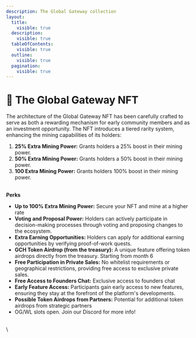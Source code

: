 ```yaml
---
description: The Global Gateway collection
layout:
  title:
    visible: true
  description:
    visible: true
  tableOfContents:
    visible: true
  outline:
    visible: true
  pagination:
    visible: true
---
```


# 🎫 The Global Gateway NFT

The architecture of the Global Gateway NFT has been carefully crafted to serve as both a rewarding mechanism for early community members and as an investment opportunity. The NFT introduces a tiered rarity system, enhancing the mining capabilities of its holders:

1. **25% Extra Mining Power:** Grants holders a 25% boost in their mining power.
2. **50% Extra Mining Power:** Grants holders a 50% boost in their mining power.
3. **100 Extra Mining Power:** Grants holders  100% boost in their mining power.

\
**Perks**

* **Up to 100% Extra Mining Power:** Secure your NFT and mine at a higher rate
* **Voting and Proposal Power:** Holders can actively participate in decision-making processes through voting and proposing changes to the ecosystem.
* **Extra Earning Opportunities:** Holders can apply for additional earning opportunities by verifying proof-of-work quests.
* **GCH Token Airdrop (from the treasury):** A unique feature offering token airdrops directly from the treasury. Starting from month 6
* **Free Participation in Private Sales:** No whitelist requirements or geographical restrictions, providing free access to exclusive private sales.
* **Free Access to Founders Chat:** Exclusive access to founders chat
* **Early Feature Access:** Participants gain early access to new features, ensuring they stay at the forefront of the platform's developments.
* **Possible Token Airdrops from Partners:** Potential for additional token airdrops from strategic partners
* OG/WL slots open. Join our Discord for more info!

\
\
